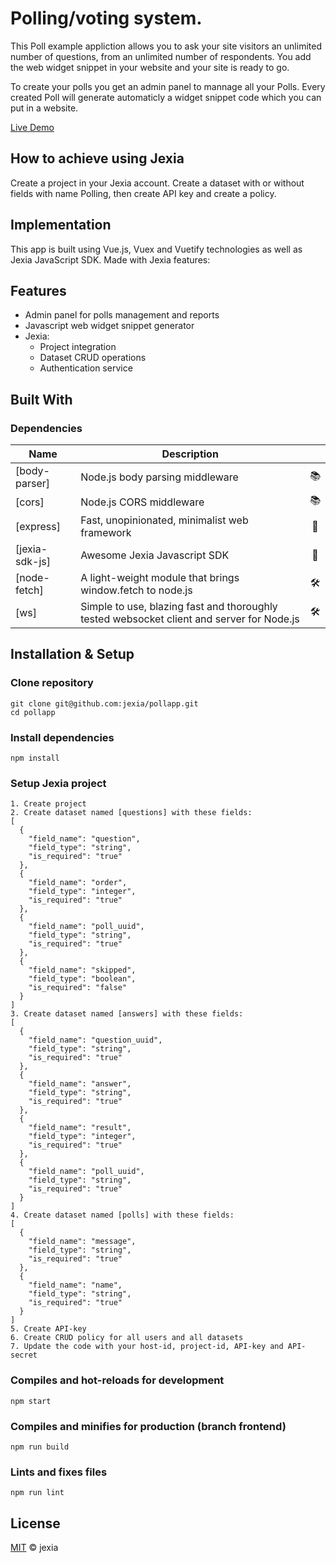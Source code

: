 # Polling/voting system.
This Poll example appliction allows you to ask your site visitors an unlimited number of questions, from an 
unlimited number of respondents. You add the web widget snippet in your website and your site is ready to go.

To create your polls you get an admin panel to mannage all your Polls. Every created Poll will generate automaticly 
a widget snippet code which you can put in a website. 

[Live Demo](https://88fccaba-a957-4aa4-a455-dbd9325a42c4.jexia.app/admin)

## How to achieve using Jexia
Create a project in your Jexia account. 
Create a dataset with or without fields with name Polling, then create API key and create a policy.

## Implementation
This app is built using Vue.js, Vuex and Vuetify technologies as well as Jexia JavaScript SDK.
Made with Jexia features:

## Features
 - Admin panel for polls management and reports
 - Javascript web widget snippet generator
 - Jexia:
   - Project integration
   - Dataset CRUD operations
   - Authentication service

## Built With
### Dependencies
| Name| Description | |
|--|--|:--:| 
|[body-parser]|Node.js body parsing middleware|📚
|[cors]|Node.js CORS middleware|📚
|[express]|Fast, unopinionated, minimalist web framework|🎨
|[jexia-sdk-js]|Awesome Jexia Javascript SDK|🐝
|[node-fetch]|A light-weight module that brings window.fetch to node.js|🛠️
|[ws]|Simple to use, blazing fast and thoroughly tested websocket client and server for Node.js|🛠️


## Installation & Setup
### Clone repository
```
git clone git@github.com:jexia/pollapp.git
cd pollapp
```

### Install dependencies
```
npm install
```
### Setup Jexia project
```
1. Create project
2. Create dataset named [questions] with these fields: 
[
  {
    "field_name": "question",
    "field_type": "string",
    "is_required": "true"
  },
  {
    "field_name": "order",
    "field_type": "integer",
    "is_required": "true"
  },
  {
    "field_name": "poll_uuid",
    "field_type": "string",
    "is_required": "true"
  },
  {
    "field_name": "skipped",
    "field_type": "boolean",
    "is_required": "false"
  }
]
3. Create dataset named [answers] with these fields:
[
  {
    "field_name": "question_uuid",
    "field_type": "string",
    "is_required": "true"
  },
  {
    "field_name": "answer",
    "field_type": "string",
    "is_required": "true"
  },
  {
    "field_name": "result",
    "field_type": "integer",
    "is_required": "true"
  },
  {
    "field_name": "poll_uuid",
    "field_type": "string",
    "is_required": "true"
  }
]
4. Create dataset named [polls] with these fields:
[
  {
    "field_name": "message",
    "field_type": "string",
    "is_required": "true"
  },
  {
    "field_name": "name",
    "field_type": "string",
    "is_required": "true"
  }
]
5. Create API-key
6. Create CRUD policy for all users and all datasets
7. Update the code with your host-id, project-id, API-key and API-secret

```

### Compiles and hot-reloads for development
```
npm start
```

### Compiles and minifies for production (branch frontend)
```
npm run build
```

### Lints and fixes files
```
npm run lint
```
## License
[MIT](./LICENSE) &copy; jexia

